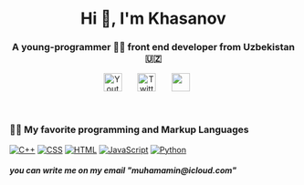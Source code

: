 <h1 align="center">Hi 👋, I'm Khasanov</h1>

<h3 align="center">A young-programmer 👨‍💻  front end developer from Uzbekistan 🇺🇿 </h3>



<!-- Social icons section -->
<p align="center">
  <a href="https://instagram.com/khsnw.m?igshid=YmMyMTA2M2Y="><img width="32px" alt="Youtube" title="Youtube" src="https://cdn-icons-png.flaticon.com/512/87/87390.png" traget="blank"/></a>
  &#8287;&#8287;&#8287;&#8287;&#8287;
  <a href="https://twitter.com/khasanovmhmmd"><img width="32px" alt="Twitter" title="Twitter" src="https://cdn-icons-png.flaticon.com/512/81/81609.png"/></a>
  &#8287;&#8287;&#8287;&#8287;&#8287;
  <a href="https://discord.gg/khsnw#2468" alt="Discord" title="Dev Pro Tips Discord Server"><img width="32px" src="https://cdn-icons-png.flaticon.com/512/2582/2582637.png"/></a>
  &#8287;&#8287;&#8287;&#8287;&#8287;
 </a>
</p>

<br/>

</p>



</details>


 

  <h3>👨‍💻  My favorite programming and Markup Languages</h3>

  <p>
      <a href="https://github.com/search?q=user%3ADenverCoder1+language%3Acpp"><img alt="C++" src="https://custom-icon-badges.demolab.com/badge/C++-9C033A.svg?logo=cpp2&logoColor=white"></a>
      <a href="https://github.com/search?q=user%3ADenverCoder1+language%3Acss"><img alt="CSS" src="https://img.shields.io/badge/CSS-1572B6.svg?logo=css3&logoColor=white"></a>
      <a href="https://github.com/search?q=user%3ADenverCoder1+language%3Ahtml"><img alt="HTML" src="https://img.shields.io/badge/HTML-E34F26.svg?logo=html5&logoColor=white"></a>
      <a href="https://github.com/search?q=user%3ADenverCoder1+language%3Ajavascript"><img alt="JavaScript" src="https://img.shields.io/badge/JavaScript-F7DF1E.svg?logo=javascript&logoColor=black"></a>
      <a href="https://github.com/search?q=user%3ADenverCoder1+language%3Apython"><img alt="Python" src="https://img.shields.io/badge/Python-14354C.svg?logo=python&logoColor=white"></a>
   
  </p>

  </p>
  
  <h5> you can write me on my email "muhamamin@icloud.com"
</details>

